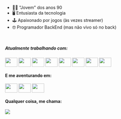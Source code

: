 - 👴🏾 "Jovem" dos anos 90 
- 🖥️ Entusiasta da tecnologia
- 🕹️ Apaixonado por jogos (às vezes streamer)
- 🤓 Programador BackEnd (mas não vivo só no back)

<br>

##### Atualmente trabalhando com:
<div style="display: inline-block">
  <img align="center" height="30" width="40" src="https://cdn.jsdelivr.net/gh/devicons/devicon@latest/icons/laravel/laravel-original.svg" />
  <img align="center" height="30" width="40" src="https://cdn.jsdelivr.net/gh/devicons/devicon@latest/icons/php/php-original.svg" />
  <img align="center" height="30" width="40" src="https://cdn.jsdelivr.net/gh/devicons/devicon@latest/icons/mysql/mysql-original-wordmark.svg" />
  <img align="center" height="30" width="40" src="https://cdn.jsdelivr.net/gh/devicons/devicon@latest/icons/angular/angular-original.svg" />
  <img align="center" height="30" width="40" src="https://cdn.jsdelivr.net/gh/devicons/devicon@latest/icons/javascript/javascript-original.svg" />
  <img align="center" height="30" width="40" src="https://cdn.jsdelivr.net/gh/devicons/devicon@latest/icons/nodejs/nodejs-original.svg" />
  <img align="center" height="30" width="40" src="https://cdn.jsdelivr.net/gh/devicons/devicon@latest/icons/tailwindcss/tailwindcss-original.svg" />
  <img align="center" height="30" width="40" src="https://cdn.jsdelivr.net/gh/devicons/devicon@latest/icons/typescript/typescript-original.svg" />
</div>

#### E me aventurando em:
<div style="display: inline-block">
  <img align="center" height="30" width="40"  src="https://cdn.jsdelivr.net/gh/devicons/devicon@latest/icons/python/python-original.svg" />
  <img align="center" height="30" width="40"  src="https://cdn.jsdelivr.net/gh/devicons/devicon@latest/icons/dot-net/dot-net-original.svg" />
  <img align="center" height="30" width="40"  src="https://cdn.jsdelivr.net/gh/devicons/devicon@latest/icons/csharp/csharp-original.svg" />
</div>

#### Qualquer coisa, me chama:
<a href="mailto:mvcode@gmail.com" target="_blank"><img src="https://img.shields.io/badge/Gmail-D14836?style=for-the-badge&logo=gmail&logoColor=white"></a>

